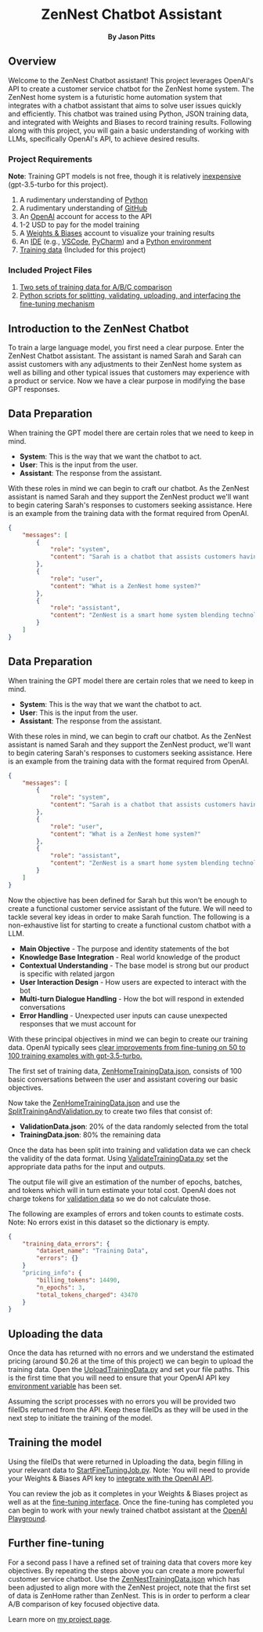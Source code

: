 <h1 style="text-align: center;">ZenNest Chatbot Assistant</h1>
<h4 style="text-align: center;">By Jason Pitts</h4>

## Overview

Welcome to the ZenNest Chatbot assistant! This project leverages OpenAI's API to create a customer service chatbot for the ZenNest home system. The ZenNest home system is a futuristic home automation system that integrates with a chatbot assistant that aims to solve user issues quickly and efficiently. This chatbot was trained using Python, JSON training data, and integrated with Weights and Biases to record training results. Following along with this project, you will gain a basic understanding of working with LLMs, specifically OpenAI's API, to achieve desired results.

### Project Requirements

**Note**: Training GPT models is not free, though it is relatively [inexpensive](https://openai.com/api/pricing/) (gpt-3.5-turbo for this project).

1. A rudimentary understanding of [Python](https://www.python.org/)
2. A rudimentary understanding of [GitHub](https://docs.github.com/en/get-started/start-your-journey/hello-world)
3. An [OpenAI](https://platform.openai.com/docs/overview) account for access to the API
4. 1-2 USD to pay for the model training
5. A [Weights & Biases](https://wandb.ai/site) account to visualize your training results
6. An [IDE](https://www.codecademy.com/article/what-is-an-ide) (e.g., [VSCode](https://code.visualstudio.com/), [PyCharm](https://www.jetbrains.com/pycharm/)) and a [Python environment](https://www.python.org/downloads/)
7. [Training data](https://www.cloudfactory.com/training-data-guide) (Included for this project)

### Included Project Files

1. [Two sets of training data for A/B/C comparison](https://github.com/JasonPittsBusiness/ZenNestChatbot/tree/main/Training%20Data)
2. [Python scripts for splitting, validating, uploading, and interfacing the fine-tuning mechanism](https://github.com/JasonPittsBusiness/ZenNestChatbot/tree/main/Scripts)

## Introduction to the ZenNest Chatbot

To train a large language model, you first need a clear purpose. Enter the ZenNest Chatbot assistant. The assistant is named Sarah and Sarah can assist customers with any adjustments to their ZenNest home system as well as billing and other typical issues that customers may experience with a product or service. Now we have a clear purpose in modifying the base GPT responses.

## Data Preparation

When training the GPT model there are certain roles that we need to keep in mind.

- **System**: This is the way that we want the chatbot to act.
- **User**: This is the input from the user.
- **Assistant**: The response from the assistant.

With these roles in mind we can begin to craft our chatbot. As the ZenNest assistant is named Sarah and they support the ZenNest product we'll want to begin catering Sarah's responses to customers seeking assistance. Here is an example from the training data with the format required from OpenAI.

```json
{
    "messages": [
        {
            "role": "system",
            "content": "Sarah is a chatbot that assists customers having trouble with their ZenNest home system."
        },
        {
            "role": "user",
            "content": "What is a ZenNest home system?"
        },
        {
            "role": "assistant",
            "content": "ZenNest is a smart home system blending technology with Zen principles for serene living. It offers security, energy management, and personalized settings for a harmonious home environment."
        }
    ]
}
```

## Data Preparation

When training the GPT model there are certain roles that we need to keep in mind.

- **System**: This is the way that we want the chatbot to act.
- **User**: This is the input from the user.
- **Assistant**: The response from the assistant.

With these roles in mind, we can begin to craft our chatbot. As the ZenNest assistant is named Sarah and they support the ZenNest product, we'll want to begin catering Sarah's responses to customers seeking assistance. Here is an example from the training data with the format required from OpenAI.

```json
{
    "messages": [
        {
            "role": "system",
            "content": "Sarah is a chatbot that assists customers having trouble with their ZenNest home system."
        },
        {
            "role": "user",
            "content": "What is a ZenNest home system?"
        },
        {
            "role": "assistant",
            "content": "ZenNest is a smart home system blending technology with Zen principles for serene living. It offers security, energy management, and personalized settings for a harmonious home environment."
        }
    ]
}
```

Now the objective has been defined for Sarah but this won't be enough to create a functional customer service assistant of the future. We will need to tackle several key ideas in order to make Sarah function. The following is a non-exhaustive list for starting to create a functional custom chatbot with a LLM.

- **Main Objective** - The purpose and identity statements of the bot
- **Knowledge Base Integration** - Real world knowledge of the product
- **Contextual Understanding** - The base model is strong but our product is specific with related jargon
- **User Interaction Design** - How users are expected to interact with the bot
- **Multi-turn Dialogue Handling** - How the bot will respond in extended conversations
- **Error Handling** - Unexpected user inputs can cause unexpected responses that we must account for

With these principal objectives in mind we can begin to create our training data. OpenAI typically sees [clear improvements from fine-tuning on 50 to 100 training examples with gpt-3.5-turbo.](https://platform.openai.com/docs/guides/fine-tuning/preparing-your-dataset)

The first set of training data, [ZenHomeTrainingData.json](https://github.com/JasonPittsBusiness/ZenNestChatbot/blob/main/Training%20Data/ZenHomeTrainingData.json), consists of 100 basic conversations between the user and assistant covering our basic objectives.

Now take the [ZenHomeTrainingData.json](https://github.com/JasonPittsBusiness/ZenNestChatbot/blob/main/Training%20Data/ZenHomeTrainingData.json) and use the [SplitTrainingAndValidation.py](https://github.com/JasonPittsBusiness/ZenNestChatbot/blob/main/Scripts/SplitTrainingAndValidationData.py) to create two files that consist of:
- **ValidationData.json**: 20% of the data randomly selected from the total
- **TrainingData.json**: 80% the remaining data 

Once the data has been split into training and validation data we can check the validity of the data format. Using [ValidateTrainingData.py](https://github.com/JasonPittsBusiness/ZenNestChatbot/blob/main/Scripts/ValidateTrainingData.py) set the appropriate data paths for the input and outputs.

The output file will give an estimation of the number of epochs, batches, and tokens which will in turn estimate your total cost. OpenAI does not charge tokens for [validation data](https://platform.openai.com/docs/guides/fine-tuning/preparing-your-dataset) so we do not calculate those.

The following are examples of errors and token counts to estimate costs. Note: No errors exist in this dataset so the dictionary is empty.

```json
{
    "training_data_errors": {
        "dataset_name": "Training Data",
        "errors": {}
    }
    "pricing_info": {
        "billing_tokens": 14490,
        "n_epochs": 3,
        "total_tokens_charged": 43470
    }
}
```

## Uploading the data

Once the data has returned with no errors and we understand the estimated pricing (around $0.26 at the time of this project) we can begin to upload the training data. Open the [UploadTrainingData.py](https://github.com/JasonPittsBusiness/ZenNestChatbot/blob/main/Scripts/UploadTrainingData.py) and set your file paths. This is the first time that you will need to ensure that your OpenAI API key [environment variable](https://github.com/JasonPittsBusiness/ZenNestChatbot/blob/main/ExampleEnv.txt) has been set.

Assuming the script processes with no errors you will be provided two fileIDs returned from the API. Keep these fileIDs as they will be used in the next step to initiate the training of the model.

## Training the model

Using the fileIDs that were returned in Uploading the data, begin filling in your relevant data to [StartFineTuningJob.py](https://github.com/JasonPittsBusiness/ZenNestChatbot/blob/main/Scripts/StartFineTuningJob.py). Note: You will need to provide your Weights & Biases API key to [integrate with the OpenAI API](https://platform.openai.com/docs/guides/fine-tuning/fine-tuning-integrations).

You can review the job as it completes in your Weights & Biases project as well as at the [fine-tuning interface](https://platform.openai.com/finetune). Once the fine-tuning has completed you can begin to work with your newly trained chatbot assistant at the [OpenAI Playground](https://platform.openai.com/playground).

## Further fine-tuning

For a second pass I have a refined set of training data that covers more key objectives. By repeating the steps above you can create a more powerful customer service chatbot. Use the [ZenNestTrainingData.json](https://github.com/JasonPittsBusiness/ZenNestChatbot/blob/main/Training%20Data/ZenNestTrainingData.json) which has been adjusted to align more with the ZenNest project, note that the first set of data is ZenHome rather than ZenNest. This is in order to perform a clear A/B comparison of key focused objective data.

Learn more on [my project page](https://jasonpittsbusiness.github.io/ZenNest%20Chatbot/).
